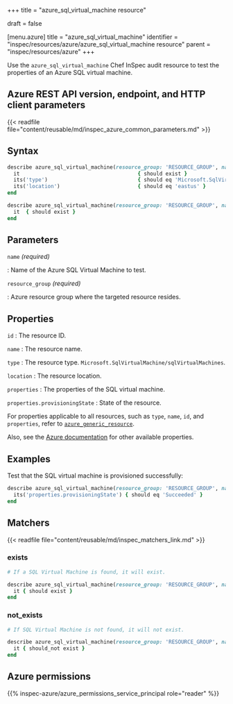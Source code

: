+++
title = "azure_sql_virtual_machine resource"

draft = false


[menu.azure]
title = "azure_sql_virtual_machine"
identifier = "inspec/resources/azure/azure_sql_virtual_machine resource"
parent = "inspec/resources/azure"
+++

Use the `azure_sql_virtual_machine` Chef InSpec audit resource to test the properties of an Azure SQL virtual machine.

## Azure REST API version, endpoint, and HTTP client parameters

{{< readfile file="content/reusable/md/inspec_azure_common_parameters.md" >}}

## Syntax

```ruby
describe azure_sql_virtual_machine(resource_group: 'RESOURCE_GROUP', name: 'SQL_VM_NAME') do
  it                                      { should exist }
  its('type')                             { should eq 'Microsoft.SqlVirtualMachine/sqlVirtualMachines' }
  its('location')                         { should eq 'eastus' }
end
```

```ruby
describe azure_sql_virtual_machine(resource_group: 'RESOURCE_GROUP', name: 'SQL_VM_NAME') do
  it  { should exist }
end
```

## Parameters

`name` _(required)_

: Name of the Azure SQL Virtual Machine to test.

`resource_group` _(required)_

: Azure resource group where the targeted resource resides.

## Properties

`id`
: The resource ID.

`name`
: The resource name.

`type`
: The resource type. `Microsoft.SqlVirtualMachine/sqlVirtualMachines`.

`location`
: The resource location.

`properties`
: The properties of the SQL virtual machine.

`properties.provisioningState`
: State of the resource.

For properties applicable to all resources, such as `type`, `name`, `id`, and `properties`, refer to [`azure_generic_resource`](azure_generic_resource#properties).

Also, see the [Azure documentation](https://docs.microsoft.com/en-us/rest/api/compute/virtual-machines/get) for other available properties.

## Examples

Test that the SQL virtual machine is provisioned successfully:

```ruby
describe azure_sql_virtual_machine(resource_group: 'RESOURCE_GROUP', name: 'SQL_VM_NAME') do
  its('properties.provisioningState') { should eq 'Succeeded' }
end
```

## Matchers

{{< readfile file="content/reusable/md/inspec_matchers_link.md" >}}

### exists

```ruby
# If a SQL Virtual Machine is found, it will exist.

describe azure_sql_virtual_machine(resource_group: 'RESOURCE_GROUP', name: 'SQL_VM_NAME') do
  it { should exist }
end
```

### not_exists

```ruby
# If SQL Virtual Machine is not found, it will not exist.

describe azure_sql_virtual_machine(resource_group: 'RESOURCE_GROUP', name: 'SQL_VM_NAME') do
  it { should_not exist }
end
```

## Azure permissions

{{% inspec-azure/azure_permissions_service_principal role="reader" %}}
